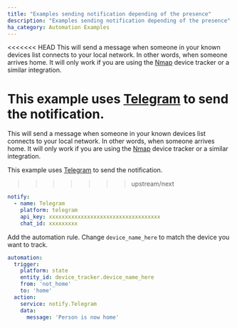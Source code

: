 ```yaml
---
title: "Examples sending notification depending of the presence"
description: "Examples sending notification depending of the presence"
ha_category: Automation Examples
---
```


<<<<<<< HEAD
This will send a message when someone in your known devices list connects to your local network. In other words, when someone arrives home. It will only work if you are using the [Nmap](/components/device_tracker.nmap_tracker/) device tracker or a similar integration.

This example uses [Telegram](/components/notify.telegram/) to send the notification.
=======
This will send a message when someone in your known devices list connects to your local network. In other words, when someone arrives home. It will only work if you are using the [Nmap](/integrations/nmap_tracker) device tracker or a similar integration.

This example uses [Telegram](/integrations/telegram) to send the notification.
>>>>>>> upstream/next

```yaml
notify:
  - name: Telegram
    platform: telegram
    api_key: xxxxxxxxxxxxxxxxxxxxxxxxxxxxxxxxxxx
    chat_id: xxxxxxxxx
```

Add the automation rule. Change `device_name_here` to match the device you want to track. 

```yaml
automation:
  trigger:
    platform: state
    entity_id: device_tracker.device_name_here
    from: 'not_home'
    to: 'home'
  action:
    service: notify.Telegram
    data:
      message: 'Person is now home'
```
